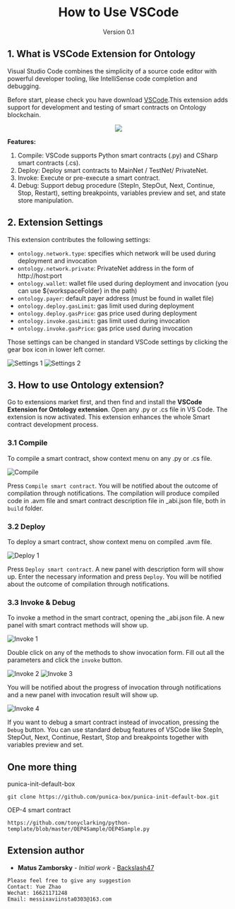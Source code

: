 <h1 align="center">How to Use VSCode</h1>
<p align="center" class="version">Version 0.1</p>

## 1. What is VSCode Extension for Ontology

Visual Studio Code combines the simplicity of a source code editor with powerful developer tooling, like IntelliSense code completion and debugging.

Before start, please check you have download [VSCode](https://code.visualstudio.com/).This extension adds support for development and testing of smart contracts on Ontology blockchain. 

<div align="center">
<img src="https://raw.githubusercontent.com/ontio-community/bounty-program-report/master/image/vscode.png" >
</div>  

**Features:**
1. Compile: VSCode supports Python smart contracts (.py) and CSharp smart contracts (.cs).
2. Deploy: Deploy smart contracts to MainNet / TestNet/ PrivateNet.
3. Invoke: Execute or pre-execute a smart contract.
4. Debug: Support debug procedure (StepIn, StepOut, Next, Continue, Stop, Restart), setting breakpoints, variables preview and set, and state store manipulation.

## 2. Extension Settings

This extension contributes the following settings:

- `ontology.network.type`: specifies which network will be used during deployment and invocation
- `ontology.network.private`: PrivateNet address in the form of http://host:port
- `ontology.wallet`: wallet file used during deployment and invocation (you can use \${workspaceFolder} in the path)
- `ontology.payer`: default payer address (must be found in wallet file)
- `ontology.deploy.gasLimit`: gas limit used during deployment
- `ontology.deploy.gasPrice`: gas price used during deployment
- `ontology.invoke.gasLimit`: gas limit used during invocation
- `ontology.invoke.gasPrice`: gas price used during invocation

Those settings can be changed in standard VSCode settings by clicking the gear box icon in lower left corner.

![Settings 1](https://raw.githubusercontent.com/OntologyCommunityDevelopers/vscode-ext-ontology/master/img/settings1.png)
![Settings 2](https://raw.githubusercontent.com/OntologyCommunityDevelopers/vscode-ext-ontology/master/img/settings2.png)


## 3. How to use Ontology extension?

Go to extensions market first, and then find and install the **VSCode Extension for Ontology extension**. Open any .py or .cs file in VS Code. The extension is now activated. This extension enhances the whole Smart contract development process.

### 3.1 Compile

To compile a smart contract, show context menu on any .py or .cs file.

![Compile](https://raw.githubusercontent.com/OntologyCommunityDevelopers/vscode-ext-ontology/master/img/compile.png)

Press `Compile smart contract`. You will be notified about the outcome of compilation through notifications. The compilation will produce compiled code in .avm file and smart contract description file in \_abi.json file, both in `build` folder.

### 3.2 Deploy

To deploy a smart contract, show context menu on compiled .avm file.

![Deploy 1](https://raw.githubusercontent.com/OntologyCommunityDevelopers/vscode-ext-ontology/master/img/deploy1.png)

Press `Deploy smart contract`. A new panel with description form will show up. Enter the necessary information and press `Deploy`. You will be notified about the outcome of compilation through notifications.

### 3.3 Invoke & Debug

To invoke a method in the smart contract, opening the \_abi.json file. A new panel with smart contract methods will show up.

![Invoke 1](https://raw.githubusercontent.com/OntologyCommunityDevelopers/vscode-ext-ontology/master/img/invoke1.png)

Double click on any of the methods to show invocation form. Fill out all the parameters and click the `invoke` button.

![Invoke 2](https://raw.githubusercontent.com/OntologyCommunityDevelopers/vscode-ext-ontology/master/img/invoke2b.png)
![Invoke 3](https://raw.githubusercontent.com/OntologyCommunityDevelopers/vscode-ext-ontology/master/img/invoke3b.png)

You will be notified about the progress of invocation through notifications and a new panel with invocation result will show up.

![Invoke 4](https://raw.githubusercontent.com/OntologyCommunityDevelopers/vscode-ext-ontology/master/img/invoke4.png)

If you want to debug a smart contract  instead of invocation, pressing the `Debug` button. You can use standard debug features of VSCode like StepIn, StepOut, Next, Continue, Restart, Stop and breakpoints together with variables preview and set.

## One more thing

punica-init-default-box 

```
git clone https://github.com/punica-box/punica-init-default-box.git
```

OEP-4 smart contract
```
https://github.com/tonyclarking/python-template/blob/master/OEP4Sample/OEP4Sample.py
```

## Extension author

- **Matus Zamborsky** - _Initial work_ - [Backslash47](https://github.com/backslash47)

```
Please feel free to give any suggestion
Contact: Yue Zhao 
Wechat: 16621171248
Email: messixaviinsta0303@163.com
```
